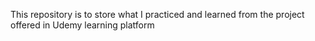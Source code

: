 This repository is to store what I practiced and learned from the project offered in Udemy learning platform
